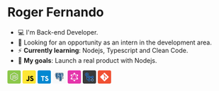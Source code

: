 # Roger Fernando

- :computer: I'm Back-end Developer.
- :eyes: Looking for an opportunity as an intern in the development area.
- :zap: __Currently learning__: Nodejs, Typescript and Clean Code.
- :rocket: __My goals__: Launch a real product with Nodejs.

<p align="left">
  <img src="assets/node.svg" width="30" height="30"/>
  <img src="assets/javascript.svg" width="30" height="30"/>
  <img src="assets/typescript.svg" width="30" height="30"/>
  <img src="assets/postgresql.svg" width="30" height="30"/>
  <img src="assets/graphql.svg" width="30" height="30"/>
  <img src="assets/github-actions.svg" width="30" height="30"/>
  <img src="assets/git.svg" width="30" height="30"/>
</p>
